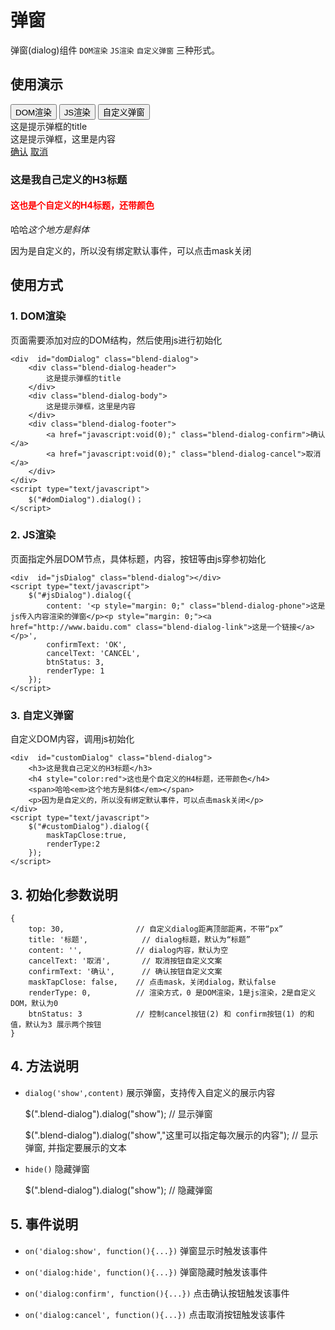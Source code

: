 # 弹窗

弹窗(dialog)组件 `DOM渲染` `JS渲染` `自定义弹窗` 三种形式。

## 使用演示

<div class="doc-demo">
	<button id="dom-dialog-btn" class="blend-button blend-button-default">DOM渲染</button>
	<button id="js-dialog-btn" class="blend-button blend-button-default">JS渲染</button>
	<button id="custom-dialog-btn" class="blend-button blend-button-default">自定义弹窗</button>
</div>
<div  id="domDialog" class="blend-dialog">
	<div class="blend-dialog-header">
		这是提示弹框的title
	</div>
	<div class="blend-dialog-body">
		这是提示弹框，这里是内容
	</div>
	<div class="blend-dialog-footer">
		<a href="javascript:void(0);" class="blend-dialog-confirm">确认</a>
		<a href="javascript:void(0);" class="blend-dialog-cancel">取消</a>
	</div>
</div>
<div  id="jsDialog" class="blend-dialog">
</div>
<div  id="customDialog" class="blend-dialog">
	<h3>这是我自己定义的H3标题</h3>
	<h4 style="color:red">这也是个自定义的H4标题，还带颜色</h4>
	<span>哈哈<em>这个地方是斜体</em></span>
	<p>因为是自定义的，所以没有绑定默认事件，可以点击mask关闭</p>
</div>


<script type="text/javascript">
	;(function(){
		/**
		 * DOM 渲染
		 */
		var dialog1 = boost("#domDialog").dialog()
		.on('dialog:show',function(){
			console.log("dialog1 show");
		}).on('dialog:hide',function(){
			console.log("dialog1 hide");
		});

		boost("#dom-dialog-btn").on('click',function(e){
			dialog1.dialog("show");
		});

		/**
		 * JS渲染
		 */
		var dialog2 = boost("#jsDialog").dialog({
		    content: '<p style="margin: 0;" class="blend-dialog-phone">这是js传入内容渲染的弹窗</p><p style="margin: 0;"><a href="http://www.baidu.com" class="blend-dialog-link">这是一个链接</a></p>',
		    confirmText: 'OK',
		    cancelText: 'CANCEL',
		    btnStatus:3,
		    renderType:1  //js渲染
		});

		boost("#js-dialog-btn").on('click',function(e){
			dialog2.dialog("show");
		});

		/**
		 * 自定义DOM渲染
		 */
		var dialog3 = boost("#customDialog").dialog({
			maskTapClose:true,
			renderType:2
		}).on("dialog:hide",function(){
			alert("哎呀妈呀，真的会触发事件啊");
		});
		boost("#custom-dialog-btn").on('click',function(e){
			dialog3.dialog("show");
		});



	})();
</script>


## 使用方式

### 1. DOM渲染

页面需要添加对应的DOM结构，然后使用js进行初始化

	<div  id="domDialog" class="blend-dialog">
		<div class="blend-dialog-header">
			这是提示弹框的title
		</div>
		<div class="blend-dialog-body">
			这是提示弹框，这里是内容
		</div>
		<div class="blend-dialog-footer">
			<a href="javascript:void(0);" class="blend-dialog-confirm">确认</a>
			<a href="javascript:void(0);" class="blend-dialog-cancel">取消</a>
		</div>
	</div>
	<script type="text/javascript">
		$("#domDialog").dialog()；
	</script>

### 2. JS渲染

页面指定外层DOM节点，具体标题，内容，按钮等由js穿参初始化

	<div  id="jsDialog" class="blend-dialog"></div>
	<script type="text/javascript">
		$("#jsDialog").dialog({
		    content: '<p style="margin: 0;" class="blend-dialog-phone">这是js传入内容渲染的弹窗</p><p style="margin: 0;"><a href="http://www.baidu.com" class="blend-dialog-link">这是一个链接</a></p>',
		    confirmText: 'OK',
		    cancelText: 'CANCEL',
		    btnStatus: 3,
		    renderType: 1 
		});
	</script>

### 3. 自定义弹窗

自定义DOM内容，调用js初始化
	
	<div  id="customDialog" class="blend-dialog">
		<h3>这是我自己定义的H3标题</h3>
		<h4 style="color:red">这也是个自定义的H4标题，还带颜色</h4>
		<span>哈哈<em>这个地方是斜体</em></span>
		<p>因为是自定义的，所以没有绑定默认事件，可以点击mask关闭</p>
	</div>
	<script type="text/javascript">
		$("#customDialog").dialog({
			maskTapClose:true,
			renderType:2
		});
	</script>


## 3. 初始化参数说明

	{
        top: 30,				// 自定义dialog距离顶部距离，不带“px”
        title: '标题',			// dialog标题，默认为“标题”
        content: '',            // dialog内容，默认为空
        cancelText: '取消',		// 取消按钮自定义文案
        confirmText: '确认',		// 确认按钮自定义文案
        maskTapClose: false,    // 点击mask，关闭dialog，默认false
        renderType: 0,          // 渲染方式，0 是DOM渲染，1是js渲染，2是自定义DOM，默认为0
        btnStatus: 3            // 控制cancel按钮(2) 和 confirm按钮(1) 的和值，默认为3 展示两个按钮
	}

## 4. 方法说明

-	`dialog('show',content)` 展示弹窗，支持传入自定义的展示内容


	$(".blend-dialog").dialog("show"); // 显示弹窗

	$(".blend-dialog").dialog("show","这里可以指定每次展示的内容"); // 显示弹窗, 并指定要展示的文本

-	`hide()` 隐藏弹窗


	$(".blend-dialog").dialog("show"); // 隐藏弹窗

## 5. 事件说明

-	`on('dialog:show', function(){...})` 弹窗显示时触发该事件

-	`on('dialog:hide', function(){...})` 弹窗隐藏时触发该事件

-	`on('dialog:confirm', function(){...})` 点击确认按钮触发该事件

-	`on('dialog:cancel', function(){...})` 点击取消按钮触发该事件


